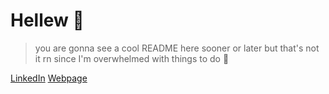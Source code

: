 # Hellew 👋
> you are gonna see a cool README here sooner or later but that's not it rn since I'm overwhelmed with things to do 🥲

[LinkedIn](https://www.linkedin.com/in/eliazonta/)
[Webpage](https://eliazonta.github.io)
